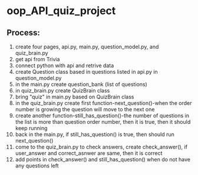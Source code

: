 # oop_API_quiz_project

## Process:

1. create four pages, api.py, main.py, question_model.py, and quiz_brain.py
2. get api from Trivia
3. connect python with api and retrive data
4. create Question class based in questions listed in api.py in question_model.py
4. in the main.py create question_bank (list of questions)
5. in quiz_brain.py create QuizBrain class
6. bring "quiz" in main.py based on QuizBrain class
7. in the quiz_brain.py create first function-next_question()-when the order number is growing the question will move to the next one
8. create another function-still_has_question()-the number of questions in the list is more than question order number, then it is true, then it should keep running
9. back in the main.py, if still_has_question() is true, then should run next_question()
10. come to the quiz_brain.py to check answers, create check_answer(), if user_answer and correct_asnwer are same, then it is correct
11. add points in check_answer() and still_has_question() when do not have any questions left

